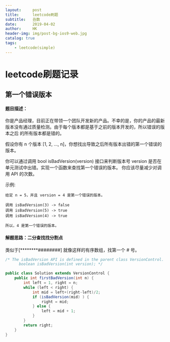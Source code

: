 ```yaml
---
layout:     post
title:      leetcode刷题
subtitle:   丑数
date:       2019-04-02
author:     HK
header-img: img/post-bg-ios9-web.jpg
catalog: true
tags:
    - leetcode(simple)
---
```

# leetcode刷题记录
## 第一个错误版本

#### 题目描述：
你是产品经理，目前正在带领一个团队开发新的产品。不幸的是，你的产品的最新版本没有通过质量检测。由于每个版本都是基于之前的版本开发的，所以错误的版本之后
的所有版本都是错的。


假设你有 n 个版本 [1, 2, ..., n]，你想找出导致之后所有版本出错的第一个错误的版本。


你可以通过调用 bool isBadVersion(version) 接口来判断版本号 version 是否在单元测试中出错。实现一个函数来查找第一个错误的版本。
你应该尽量减少对调用 API 的次数。

示例:

    给定 n = 5，并且 version = 4 是第一个错误的版本。

    调用 isBadVersion(3) -> false
    调用 isBadVersion(5) -> true
    调用 isBadVersion(4) -> true

    所以，4 是第一个错误的版本。 
    
#### 解题思路：二分查找找分割点
类似于[********########] 就像这样的有序数组，找第一个 # 号。
```java
/* The isBadVersion API is defined in the parent class VersionControl.
      boolean isBadVersion(int version); */

public class Solution extends VersionControl {
    public int firstBadVersion(int n) {
        int left = 1, right = n;
        while (left < right) {
            int mid = left+(right-left)/2;
            if (isBadVersion(mid) ) {
                right = mid;
            } else {
                left = mid + 1;
            }
        }
        return right;
    }
}
```
